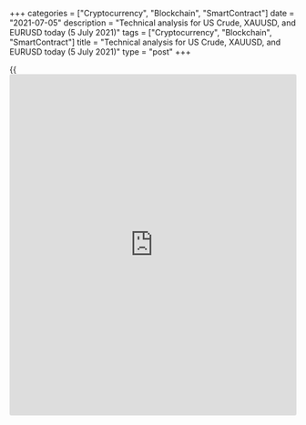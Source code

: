 +++
categories = ["Cryptocurrency", "Blockchain", "SmartContract"]
date = "2021-07-05"
description = "Technical analysis for US Crude, XAUUSD, and EURUSD today (5 July 2021)"
tags = ["Cryptocurrency", "Blockchain", "SmartContract"]
title = "Technical analysis for US Crude, XAUUSD, and EURUSD today (5 July 2021)"
type = "post"
+++

{{<iframe id="large-banner" src="https://www.bounty.group/#slide=23.0" width="100%" height="600" scrolling="no" style="border: 0px solid rgb(216, 221, 230); border-radius: 3px;">}}

2021-07-05

2021-07-05

Short-term analysis for oil, gold, and EURUSD for 05.07.2021Alex
Rodionov

I welcome my fellow traders! I have made a price forecast for US Crude,
XAUUSD, and EURUSD using a combination of margin zones methodology and
technical analysis. Based on the market analysis, I suggest entry
signals for intraday traders.

On Friday, the priority pattern to buy gold yielded profits.

The article covers the following subjects:

## Oil price forecast for today: USCrude analysis

Oil is trading in a short-term uptrend. The chart shows how the traders
formed a small accumulation zone between Gold Zone 2 75.03 - 74.76 and
Additional Zone 74.37 - 74.24. Breakout of the resistance upside will
allow the price to continue the impulse with the target in the Target
Zone 3 77.94 - 77.41.

The breakout of the Additional Zone, on the contrary, will make the
price go into a deep correction with the target at the trend key support
73.04 - 72.78.

### [USCrude][1] trading ideas for today:

  1. Buy according to the pattern in Additional Zone 74.37 - 74.24. TakeProfit: 75.65. StopLoss: according to the pattern rules.

  2. Sell when the Additional Zone 74.37 - 74.24 is broken out. TakeProfit: Intermediary Zone 73.04 - 72.78. StopLoss: beyond the next local high.

* * *

## Gold price forecast for today: XAUUSD analysis

On Friday, the priority pattern to buy gold yielded profits. As a
result, the resistance level of 1780 was reached, then this level was
broken out and the price tested the next resistance level of 1794. Level
1794 is the key level for today. If it is broken out, then the growth
will continue, and the probable target will be the Gold Zone 1820 -
1818.

If the downward impulse develops today and the sellers break out the
support of 1781, then a deep correction to the Intermediary Zone 1772 -
1770 will occur.

### [XAUUSD][2] trading ideas for today:

  1. Buy according to the pattern in Additional Zone 1783 - 1782. TakeProfit: 1794. StopLoss: according to the pattern rules.

  2. Sell when level 1781 is broken out. TakeProfit: Intermediary Zone 1772 - 1770. StopLoss: beyond the next local high.

* * *

## Euro/Dollar forecast for today: EURUSD analysis

On Friday, the euro price updated the Thursday local low, so the sale
trades in the Additional Zone 1.1885 - 1.1881 yielded profits. Then,
after the US labor market [news](https://www.letsplayfx.com/blog/forex-news-website/), a correction occurred, and the price
tested the new Additional Zone 1.1855 - 1.1851.

Slightly above the Additional Zone is situated the key resistance level
of 1.1878. Together with the zone, they form a single area, from which
it is profitable to look for euro sales with the target at the lower
Target Zone 1.1800 - 1.1781.

For purchases, the breakout of level 1.1878 by traders and price
consolidation above are required.

### [EURUSD][3] trading ideas for today:

Open sell positions according to the pattern in 1.1878 - 1.1851.
TakeProfit: Target Zone 1.1800 - 1.1781. StopLoss: according to the
pattern rules.

* * *

P.S. Did you like my article? Share it in social networks: it will be
the best “thank you" :)

Ask me questions and comment below. I’ll be glad to answer your
questions and give necessary explanations.

 **Useful links:**

  * I recommend trying to trade with a reliable broker [here][4]. The system allows you to trade by yourself or copy successful traders from all across the globe.
  * Use my promo-code BLOG for getting deposit bonus 50% on LiteForex platform. Just enter this code in the appropriate field while [depositing][5] your trading account.
  * Telegram chat for traders: <t.me/liteforexengchat>. We are sharing the signals and trading experience
  * Telegram channel with high-quality analytics, Forex reviews, training articles, and other useful things for traders <t.me/liteforex>

## Price chart of XAUUSD in real time mode

The content of this article reflects the author’s opinion and does not
necessarily reflect the official position of LiteForex. The material
published on this page is provided for informational purposes only and
should not be considered as the provision of investment advice for the
purposes of Directive 2004/39/EC.

Rate this article:

{{value}}

( {{count}} {{title}} )

   1. my.liteforex.com/trading?type=oil
   2. my.liteforex.com/trading/chart?symbol=XAUUSD&returnUrl=true
   3. my.liteforex.com/trading/chart?symbol=EURUSD&returnUrl=true
   4. my.liteforex.com/?category=analysts-opinions&slug=short-term-analysis-for-oil-gold-and-eurusd-for-05072021&openPopup=%2Fregistration%2Fpopup&utm_source=blog&utm_medium=article&utm_campaign=bonus
   5. my.liteforex.com/deposit/?category=analysts-opinions&slug=short-term-analysis-for-oil-gold-and-eurusd-for-05072021&promo_code=BLOG&utm_source=blog&utm_medium=article&utm_campaign=bonus